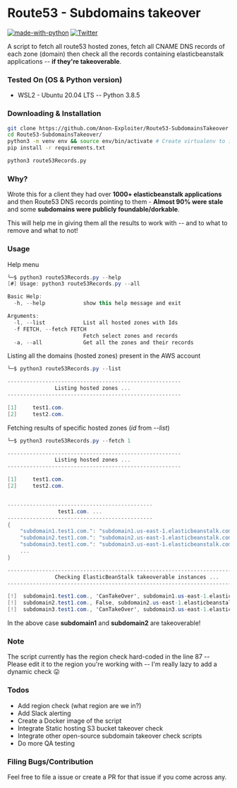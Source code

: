 # Route53 - Subdomains takeover

[![made-with-python](https://img.shields.io/badge/Made%20with-Python-1f425f.svg)](https://www.python.org/)
[![Twitter](https://img.shields.io/twitter/url/https/twitter.com/cloudposse.svg?style=social&label=%40syed_umar)](https://twitter.com/syed__umar)

[contributors-shield]: https://img.shields.io/github/contributors/Anon-Exploiter/Route53-SubdomainsTakeover.svg?style=flat-square
[contributors-url]: https://github.com/Anon-Exploiter/Route53-SubdomainsTakeover/graphs/contributors
[issues-shield]: https://img.shields.io/github/issues/Anon-Exploiter/Route53-SubdomainsTakeover.svg?style=flat-square
[issues-url]: https://github.com/Anon-Exploiter/Route53-SubdomainsTakeover/issues

A script to fetch all route53 hosted zones, fetch all CNAME DNS records of each zone (domain) then check all the records containing elasticbeanstalk applications -- **if they're takeoverable**.  

### Tested On (OS & Python version)
- WSL2 - Ubuntu 20.04 LTS -- Python 3.8.5

### Downloading & Installation
```bash
git clone https://github.com/Anon-Exploiter/Route53-SubdomainsTakeover
cd Route53-SubdomainsTakeover/
python3 -m venv env && source env/bin/activate # Create virtualenv to install packages in
pip install -r requirements.txt

python3 route53Records.py
```

### Why?

Wrote this for a client they had over **1000+ elasticbeanstalk applications** and then Route53 DNS records pointing to them - **Almost 90% were stale** and some **subdomains were publicly foundable/dorkable**. 

This will help me in giving them all the results to work with -- and to what to remove and what to not! 

### Usage

Help menu

```csharp
└─$ python3 route53Records.py --help
[#] Usage: python3 route53Records.py --all

Basic Help:
  -h, --help            show this help message and exit

Arguments:
  -l, --list            List all hosted zones with Ids
  -f FETCH, --fetch FETCH
                        Fetch select zones and records
  -a, --all             Get all the zones and their records
```

Listing all the domains (hosted zones) present in the AWS account

```csharp
└─$ python3 route53Records.py --list

-------------------------------------------------------
               Listing hosted zones ...
-------------------------------------------------------

[1]     test1.com.
[2]     test2.com.
```

Fetching results of specific hosted zones (*id* from *--list*)

```csharp
└─$ python3 route53Records.py --fetch 1

-------------------------------------------------------
               Listing hosted zones ...
-------------------------------------------------------

[1]     test1.com.
[2]     test2.com.


----------------------------------------------
                test1.com. ...
----------------------------------------------
{
    "subdomain1.test1.com.": "subdomain1.us-east-1.elasticbeanstalk.com",
    "subdomain2.test1.com.": "subdomain2.us-east-1.elasticbeanstalk.com",
    "subdomain3.test1.com.": "subdomain3.us-east-1.elasticbeanstalk.com",
    ...
}

-----------------------------------------------------------------------------------
               Checking ElasticBeanStalk takeoverable instances ...
-----------------------------------------------------------------------------------

[!]  subdomain1.test1.com., 'CanTakeOver', subdomain1.us-east-1.elasticbeanstalk.com
[!]  subdomain2.test1.com., False, subdomain2.us-east-1.elasticbeanstalk.com
[!]  subdomain3.test1.com., 'CanTakeOver', subdomain3.us-east-1.elasticbeanstalk.com
```

In the above case **subdomain1** and **subdomain2** are takeoverable!

### Note
The script currently has the region check hard-coded in the line 87 -- Please edit it to the region you're working with -- I'm really lazy to add a dynamic check :stuck_out_tongue:

### Todos
- Add region check (what region are we in?)
- Add Slack alerting
- Create a Docker image of the script
- Integrate Static hosting S3 bucket takeover check
- Integrate other open-source subdomain takeover check scripts
- Do more QA testing

### Filing Bugs/Contribution
Feel free to file a issue or create a PR for that issue if you come across any.
